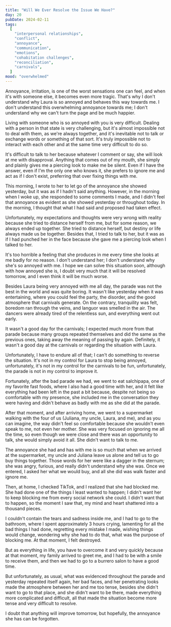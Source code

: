 ```yaml
---
title: "Will We Ever Resolve the Issue We Have?"
day: 20
pubDate: 2024-02-11
tags:
  [
    "interpersonal relationships",
    "conflict",
    "annoyance",
    "communication",
    "emotions",
    "cohabitation challenges",
    "reconciliation",
    "carnivals",
  ]
mood: "overwhelmed"
---
```


Annoyance, irritation, is one of the worst sensations one can feel, and when it's with someone else, it becomes even more tragic. That's why I don't understand why Laura is so annoyed and behaves this way towards me. I don't understand this overwhelming annoyance towards me; I don't understand why we can't turn the page and be much happier.

Living with someone who is so annoyed with you is very difficult. Dealing with a person in that state is very challenging, but it's almost impossible not to deal with them, as we're always together, and it's inevitable not to talk or exchange words or something of that sort. It's truly impossible not to interact with each other and at the same time very difficult to do so.

It's difficult to talk to her because whatever I comment or say, she will look at me with disapproval. Anything that comes out of my mouth, she simply and plainly gives me a piercing look to make me be silent. Even if I have the answer, even if I'm the only one who knows it, she prefers to ignore me and act as if I don't exist, preferring that over fixing things with me.

This morning, I wrote to her to let go of the annoyance she showed yesterday, but it was as if I hadn't said anything. However, in the morning when I woke up, she responded to some comments I made, and I didn't feel that annoyance as evident as she showed yesterday or throughout today. In the morning, I thought that what I had said and proposed had taken effect.

Unfortunately, my expectations and thoughts were very wrong with reality because she tried to distance herself from me, but for some reason, we always ended up together. She tried to distance herself, but destiny or life always made us be together. Besides that, I tried to talk to her, but it was as if I had punched her in the face because she gave me a piercing look when I talked to her.

It's too horrible a feeling that she produces in me every time she looks at me badly for no reason. I don't understand her; I don't understand why she's so annoyed with me. I hope we can solve this situation soon, although with how annoyed she is, I doubt very much that it will be resolved tomorrow, and I even think it will be much worse.

Besides Laura being very annoyed with me all day, the parade was not the best in the world and was quite boring. It wasn't like yesterday when it was entertaining, where you could feel the party, the disorder, and the good atmosphere that carnivals generate. On the contrary, tranquility was felt, boredom ran through the veins, and languor was smelled in the air. The dancers were already tired of the relentless sun, and everything went out early.

It wasn't a good day for the carnivals; I expected much more from that parade because many groups repeated themselves and did the same as the previous ones, taking away the meaning of passing by again. Definitely, it wasn't a good day at the carnivals or regarding the situation with Laura.

Unfortunately, I have to endure all of that; I can't do something to reverse the situation. It's not in my control for Laura to stop being annoyed, unfortunately, it's not in my control for the carnivals to be fun, unfortunately, the parade is not in my control to improve it.

Fortunately, after the bad parade we had, we went to eat salchipapa, one of my favorite fast foods, where I also had a good time with her, and it felt like everything had been left in the past a bit because, despite not being so comfortable with my presence, she included me in the conversation they were having and didn't behave as badly with me as she did at the parade.

After that moment, and after arriving home, we went to a supermarket walking with the four of us (Juliana, my uncle, Laura, and me), and as you can imagine, the way didn't feel so comfortable because she wouldn't even speak to me, not even her mother. She was very focused on ignoring me all the time, so even though we were close and there was an opportunity to talk, she would simply avoid it all. She didn't want to talk to me.

The annoyance she had and has with me is so much that when we arrived at the supermarket, my uncle and Juliana leave us alone and tell us to go buy things together. Those words for her were like a dagger in the sternum; she was angry, furious, and really didn't understand why she was. Once we entered, I asked her what we would buy, and all she did was walk faster and ignore me.

Then, at home, I checked TikTok, and I realized that she had blocked me. She had done one of the things I least wanted to happen; I didn't want her to keep blocking me from every social network she could. I didn't want that to happen, so the moment I saw that, my mind and heart shattered into a thousand pieces.

I couldn't contain the tears and sadness inside me, and I had to go to the bathroom, where I spent approximately 3 hours crying, lamenting for all the bad things I had done, regretting every mistake I made, wishing things would change, wondering why she had to do that, what was the purpose of blocking me. At that moment, I felt destroyed.

But as everything in life, you have to overcome it and very quickly because at that moment, my family arrived to greet me, and I had to be with a smile to receive them, and then we had to go to a burrero salon to have a good time.

But unfortunately, as usual, what was evidenced throughout the parade and yesterday repeated itself again, her bad faces, and her penetrating looks made the atmosphere between her and me too tense, besides she didn't want to go to that place, and she didn't want to be there, made everything more complicated and difficult, all that made the situation become more tense and very difficult to resolve.

I doubt that anything will improve tomorrow, but hopefully, the annoyance she has can be forgotten.
